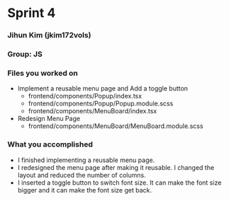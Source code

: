 # Sprint 4
### Jihun Kim (jkim172vols)
### Group: JS

### Files you worked on
* Implement a reusable menu page and Add a toggle button
    * frontend/components/Popup/index.tsx
    * frontend/components/Popup/Popup.module.scss
    * frontend/components/MenuBoard/index.tsx
* Redesign Menu Page
    * frontend/components/MenuBoard/MenuBoard.module.scss

### What you accomplished
* I finished implementing a reusable menu page.
* I redesigned the menu page after making it reusable. I changed the layout and reduced the number of columns.
* I inserted a toggle button to switch font size. It can make the font size bigger and it can make the font size get back. 